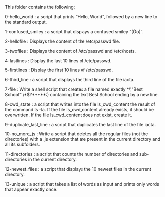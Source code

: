 This folder contains the following;

0-hello_world : a script that prints “Hello, World”, followed by a new line to the standard output.

1-confused_smiley : a script that displays a confused smiley "(Ôo)'.

2-hellofile : Displays the content of the /etc/passwd file.

3-twofiles : Displays the content of /etc/passwd and /etc/hosts.

4-lastlines : Display the last 10 lines of /etc/passwd.

5-firstlines : Display the first 10 lines of /etc/passwd.

6-third_line : a script that displays the third line of the file iacta.

7-file : Write a shell script that creates a file named exactly \*\\'"Best School"\'\\*$\?\*\*\*\*\*:) containing the text Best School ending by a new line.

8-cwd_state : a script that writes into the file ls_cwd_content the result of the command ls -la. If the file ls_cwd_content already exists, it should be overwritten. If the file ls_cwd_content does not exist, create it.

9-duplicate_last_line : a script that duplicates the last line of the file iacta.

10-no_more_js : Write a script that deletes all the regular files (not the directories) with a .js extension that are present in the current directory and all its subfolders.

11-directories : a script that counts the number of directories and sub-directories in the current directory.

12-newest_files : a script that displays the 10 newest files in the current directory.

13-unique :  a script that takes a list of words as input and prints only words that appear exactly once.
